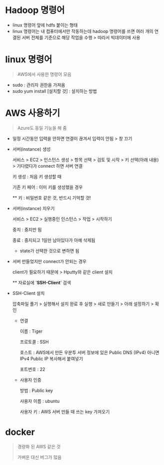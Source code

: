 # Hadoop 명령어

- linux 명령어 앞에 hdfs 붙이는 형태
- linux 명령어는 내 컴퓨터에서만 작동하는데 hadoop 명령어를 쓰면 여러 개의 연결된 서버 전체를 기준으로 해당 작업을 수행 > 따라서 빅데이터에 사용



# linux 명령어

> AWS에서 사용한 명령어 모음

- sudo : 관리자 권한을 가져옴
- sudo yum install [설치할 것] : 설치하는 방법



# AWS 사용하기

> Azure도 동일 기능을 해 줌

- 일정 시간동안 입력을 안하면 연결이 끊겨서 입력이 안됨 > 창 끄기

  

- 서버(instance) 생성

  서비스 > EC2 > 인스턴스 생성 > 항목 선택 > 검토 및 시작 > 키 선택(아래 내용) > 기다렸다가 connect 하면 서버 연결

  키 생성 : 처음 키 생성할 때

  기존 키 페어 : 이미 키를 생성했을 경우

  ** 키 : 비밀번호 같은 것, 반드시 기억할 것!

  

- 서버(instance) 지우기

  서비스 > EC2 > 실행중인 인스턴스 > 작업 > 시작하기

  중지 : 중지만 됨

  종료 : 중지되고 1일만 남아있다가 아예 삭제됨

  - state가 선택한 것으로 변하면 됨

    

- 서버 만들었지만 connect가 안되는 경우 

   client가 필요하기 때문에 > Hputty와 같은 client 설치

  ** 자료실에 '**SSH-Client**' 검색



- SSH-Client 설치

  압축파일 풀기 > 실행해서 설치 완료 후 실행 > 새로 만들기 > 아래 설정하기 > 확인

  - 연결

    이름 : Tiger

    프로토콜 : SSH

    호스트 : AWS에서 만든 우분투 서버 정보에 있은 Public DNS (IPv4) 아니면 IPv4 Public IP 복사해서 붙여넣기

    포트번호 : 22

  - 사용자 인증

    방법 : Public key

    사용자 이름 : ubuntu

    사용자 키 : AWS 서버 만들 때 쓰는 key 가져오기

    

    

# docker

> 경량화 된 AWS 같은 것
>
> 가벼운 대신 버그가 많음








